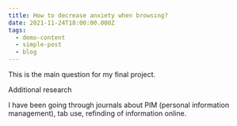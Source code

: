 ```yaml
---
title: How to decrease anxiety when browsing?
date: 2021-11-24T18:00:00.000Z
tags:
  - demo-content
  - simple-post
  - blog
---
```

This is the main question for my final project.

Additional research

I have been going through journals about PIM (personal information management), tab use, refinding of information online.